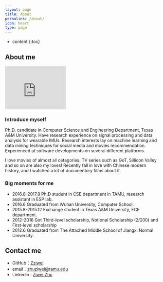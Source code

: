 ```yaml
---
layout: page
title: About
permalink: /about/
icon: heart
type: page
---
```


* content
{:toc}

## About me

<iframe src="https://githubbadge.appspot.com/Zziwei?s=1" style="border: 0;height: 142px;width: 200px;overflow: hidden;" frameBorder="0"></iframe>

### Introduce myself
Ph.D. candidate in Computer Science and Engineering Department, Texas A&M University. Have research experience on signal processing and data analysis for wearable IMUs. Research interests lay on machine learning and data mining techniques for social media and movies recommendation. Experienced at software developments on several different platforms.

I love movies of almost all cetagories. TV series such as GoT, Sillicon Valley and so on are also my loves! Recently fall in love with Chinese modern history, and I watched a lot of documentory films about it.

### Big moments for me
* 2016.8-2017.8 Ph.D student in CSE department in TAMU, research assistant in ESP lab.
* 2016.6 Graduated from Wuhan University, Computer School.
* 2015.8-2015.12 Exchange student in Texas A&M University, ECE department.
* 2012-2016 Got Third-level scholarship, Notional Scholarship (2/200) and First-level scholarship
* 2012.6 Graduated from The Attached Middle School of Jiangxi Normal University.

## Contact me

* GitHub：[Zziwei](https://github.com/Zziwei)
* email：zhuziwei@tamu.edu
* Linkedin : [Ziwei Zhu](https://www.linkedin.com/in/ziwei-zhu-a47bb68b/)